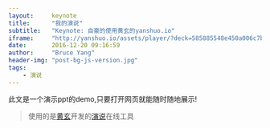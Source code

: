 ```yaml
---
layout:     keynote
title:      "我的演说"
subtitle:   "Keynote: 自豪的使用黄玄的yanshuo.io"
iframe:     "http://yanshuo.io/assets/player/?deck=585885548e450a006c7bf269"
date:       2016-12-20 09:16:59
author:     "Bruce Yang"
header-img: "post-bg-js-version.jpg"
tags:
    - 演说
---
```

此文是一个演示ppt的demo,只要打开网页就能随时随地展示!

> 使用的是[黄玄](https://huangxuan.me/about/)开发的[演说](yanshuo.io)在线工具

